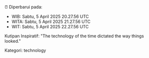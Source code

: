 ⏰ Diperbarui pada:
- WIB: Sabtu, 5 April 2025 20.27.56 UTC
- WITA: Sabtu, 5 April 2025 21.27.56 UTC
- WIT: Sabtu, 5 April 2025 22.27.56 UTC

Kutipan Inspiratif:
"The technology of the time dictated the way things looked."


Kategori: technology

